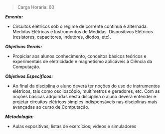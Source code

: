 >Carga Horária: 60
 
***Ementa:***
* Circuitos elétricos sob o regime de corrente contínua e alternada. Medidas Elétricas e Instrumentos de Medidas. Dispositivos Elétricos (resistores, capacitores, indutores, diodos, etc).
 
***Objetivos Gerais:***
* Propiciar aos alunos conhecimento, conceitos básicos teóricos e experimentais de eletricidade e magnetismo aplicáveis à Ciência da Computação.
 
***Objetivos Específicos:***
* Ao final da disciplina o aluno deverá ter noções do uso de instrumentos elétricos, tais como osciloscópio, multímetros e geradores, etc. Com as noções básicas adquiridas nesta disciplina o aluno deverá entender e projetar circuitos elétricos simples indispensáveis nas disciplinas mais avançadas ao curso de Computação.
 
***Metodologia:***
* Aulas expositivas; listas de exercícios; vídeos e simuladores
